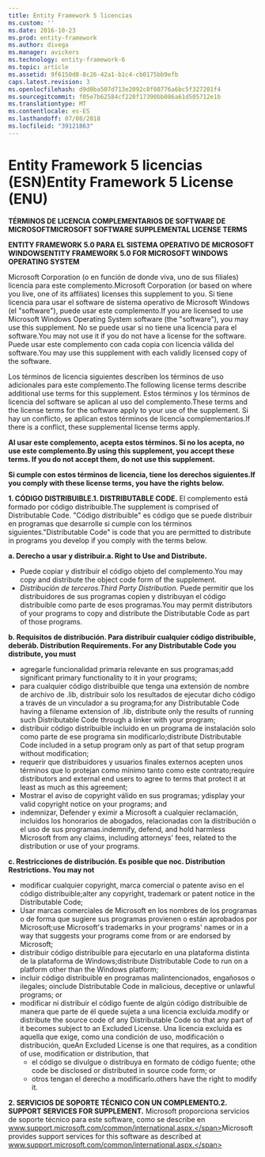 ```yaml
---
title: Entity Framework 5 licencias
ms.custom: ''
ms.date: 2016-10-23
ms.prod: entity-framework
ms.author: divega
ms.manager: avickers
ms.technology: entity-framework-6
ms.topic: article
ms.assetid: 9f6150d8-8c26-42a1-b1c4-cb0175bb9efb
caps.latest.revision: 3
ms.openlocfilehash: d9d0ba507d713e2092c8f08776a6bc5f327201f4
ms.sourcegitcommit: f05e7b62584cf228f17390bb086a61d505712e1b
ms.translationtype: MT
ms.contentlocale: es-ES
ms.lasthandoff: 07/08/2018
ms.locfileid: "39121863"
---
```

# <a name="entity-framework-5-license-enu"></a><span data-ttu-id="14857-102">Entity Framework 5 licencias (ESN)</span><span class="sxs-lookup"><span data-stu-id="14857-102">Entity Framework 5 License (ENU)</span></span>
<span data-ttu-id="14857-103">**TÉRMINOS DE LICENCIA COMPLEMENTARIOS DE SOFTWARE DE MICROSOFT**</span><span class="sxs-lookup"><span data-stu-id="14857-103">**MICROSOFT SOFTWARE SUPPLEMENTAL LICENSE TERMS**</span></span>

<span data-ttu-id="14857-104">**ENTITY FRAMEWORK 5.0 PARA EL SISTEMA OPERATIVO DE MICROSOFT WINDOWS**</span><span class="sxs-lookup"><span data-stu-id="14857-104">**ENTITY FRAMEWORK 5.0 FOR MICROSOFT WINDOWS OPERATING SYSTEM**</span></span>

<span data-ttu-id="14857-105">Microsoft Corporation (o en función de donde viva, uno de sus filiales) licencia para este complemento.</span><span class="sxs-lookup"><span data-stu-id="14857-105">Microsoft Corporation (or based on where you live, one of its affiliates) licenses this supplement to you.</span></span> <span data-ttu-id="14857-106">Si tiene licencia para usar el software de sistema operativo de Microsoft Windows (el "software"), puede usar este complemento.</span><span class="sxs-lookup"><span data-stu-id="14857-106">If you are licensed to use Microsoft Windows Operating System software (the "software"), you may use this supplement.</span></span> <span data-ttu-id="14857-107">No se puede usar si no tiene una licencia para el software.</span><span class="sxs-lookup"><span data-stu-id="14857-107">You may not use it if you do not have a license for the software.</span></span> <span data-ttu-id="14857-108">Puede usar este complemento con cada copia con licencia válida del software.</span><span class="sxs-lookup"><span data-stu-id="14857-108">You may use this supplement with each validly licensed copy of the software.</span></span>

<span data-ttu-id="14857-109">Los términos de licencia siguientes describen los términos de uso adicionales para este complemento.</span><span class="sxs-lookup"><span data-stu-id="14857-109">The following license terms describe additional use terms for this supplement.</span></span> <span data-ttu-id="14857-110">Estos términos y los términos de licencia del software se aplican al uso del complemento.</span><span class="sxs-lookup"><span data-stu-id="14857-110">These terms and the license terms for the software apply to your use of the supplement.</span></span> <span data-ttu-id="14857-111">Si hay un conflicto, se aplican estos términos de licencia complementarios.</span><span class="sxs-lookup"><span data-stu-id="14857-111">If there is a conflict, these supplemental license terms apply.</span></span>

<span data-ttu-id="14857-112">**Al usar este complemento, acepta estos términos. Si no los acepta, no use este complemento.**</span><span class="sxs-lookup"><span data-stu-id="14857-112">**By using this supplement, you accept these terms. If you do not accept them, do not use this supplement.**</span></span>

<span data-ttu-id="14857-113">**Si cumple con estos términos de licencia, tiene los derechos siguientes.**</span><span class="sxs-lookup"><span data-stu-id="14857-113">**If you comply with these license terms, you have the rights below.**</span></span>

<span data-ttu-id="14857-114">**1. CÓDIGO DISTRIBUIBLE.**</span><span class="sxs-lookup"><span data-stu-id="14857-114">**1. DISTRIBUTABLE CODE.**</span></span> <span data-ttu-id="14857-115">El complemento está formado por código distribuible.</span><span class="sxs-lookup"><span data-stu-id="14857-115">The supplement is comprised of Distributable Code.</span></span> <span data-ttu-id="14857-116">"Código distribuible" es código que se puede distribuir en programas que desarrolle si cumple con los términos siguientes.</span><span class="sxs-lookup"><span data-stu-id="14857-116">"Distributable Code" is code that you are permitted to distribute in programs you develop if you comply with the terms below.</span></span>

<span data-ttu-id="14857-117">**a. Derecho a usar y distribuir.**</span><span class="sxs-lookup"><span data-stu-id="14857-117">**a. Right to Use and Distribute.**</span></span>

-   <span data-ttu-id="14857-118">Puede copiar y distribuir el código objeto del complemento.</span><span class="sxs-lookup"><span data-stu-id="14857-118">You may copy and distribute the object code form of the supplement.</span></span>
-   <span data-ttu-id="14857-119">*Distribución de terceros.*</span><span class="sxs-lookup"><span data-stu-id="14857-119">*Third Party Distribution.*</span></span> <span data-ttu-id="14857-120">Puede permitir que los distribuidores de sus programas copien y distribuyan el código distribuible como parte de esos programas.</span><span class="sxs-lookup"><span data-stu-id="14857-120">You may permit distributors of your programs to copy and distribute the Distributable Code as part of those programs.</span></span>

<span data-ttu-id="14857-121">**b. Requisitos de distribución. Para distribuir cualquier código distribuible, deberá**</span><span class="sxs-lookup"><span data-stu-id="14857-121">**b. Distribution Requirements. For any Distributable Code you distribute, you must**</span></span>

-   <span data-ttu-id="14857-122">agregarle funcionalidad primaria relevante en sus programas;</span><span class="sxs-lookup"><span data-stu-id="14857-122">add significant primary functionality to it in your programs;</span></span>
-   <span data-ttu-id="14857-123">para cualquier código distribuible que tenga una extensión de nombre de archivo de .lib, distribuir solo los resultados de ejecutar dicho código a través de un vinculador a su programa;</span><span class="sxs-lookup"><span data-stu-id="14857-123">for any Distributable Code having a filename extension of .lib, distribute only the results of running such Distributable Code through a linker with your program;</span></span>
-   <span data-ttu-id="14857-124">distribuir código distribuible incluido en un programa de instalación solo como parte de ese programa sin modificarlo;</span><span class="sxs-lookup"><span data-stu-id="14857-124">distribute Distributable Code included in a setup program only as part of that setup program without modification;</span></span>
-   <span data-ttu-id="14857-125">requerir que distribuidores y usuarios finales externos acepten unos términos que lo protejan como mínimo tanto como este contrato;</span><span class="sxs-lookup"><span data-stu-id="14857-125">require distributors and external end users to agree to terms that protect it at least as much as this agreement;</span></span>
-   <span data-ttu-id="14857-126">Mostrar el aviso de copyright válido en sus programas; y</span><span class="sxs-lookup"><span data-stu-id="14857-126">display your valid copyright notice on your programs; and</span></span>
-   <span data-ttu-id="14857-127">indemnizar, Defender y eximir a Microsoft a cualquier reclamación, incluidos los honorarios de abogados, relacionadas con la distribución o el uso de sus programas.</span><span class="sxs-lookup"><span data-stu-id="14857-127">indemnify, defend, and hold harmless Microsoft from any claims, including attorneys' fees, related to the distribution or use of your programs.</span></span>

<span data-ttu-id="14857-128">**c. Restricciones de distribución. Es posible que no**</span><span class="sxs-lookup"><span data-stu-id="14857-128">**c. Distribution Restrictions. You may not**</span></span>

-   <span data-ttu-id="14857-129">modificar cualquier copyright, marca comercial o patente aviso en el código distribuible;</span><span class="sxs-lookup"><span data-stu-id="14857-129">alter any copyright, trademark or patent notice in the Distributable Code;</span></span>
-   <span data-ttu-id="14857-130">Usar marcas comerciales de Microsoft en los nombres de los programas o de forma que sugiere sus programas provienen o están aprobados por Microsoft;</span><span class="sxs-lookup"><span data-stu-id="14857-130">use Microsoft's trademarks in your programs' names or in a way that suggests your programs come from or are endorsed by Microsoft;</span></span>
-   <span data-ttu-id="14857-131">distribuir código distribuible para ejecutarlo en una plataforma distinta de la plataforma de Windows;</span><span class="sxs-lookup"><span data-stu-id="14857-131">distribute Distributable Code to run on a platform other than the Windows platform;</span></span>
-   <span data-ttu-id="14857-132">incluir código distribuible en programas malintencionados, engañosos o ilegales; o</span><span class="sxs-lookup"><span data-stu-id="14857-132">include Distributable Code in malicious, deceptive or unlawful programs; or</span></span>
-   <span data-ttu-id="14857-133">modificar ni distribuir el código fuente de algún código distribuible de manera que parte de él quede sujeta a una licencia excluida.</span><span class="sxs-lookup"><span data-stu-id="14857-133">modify or distribute the source code of any Distributable Code so that any part of it becomes subject to an Excluded License.</span></span> <span data-ttu-id="14857-134">Una licencia excluida es aquella que exige, como una condición de uso, modificación o distribución, que</span><span class="sxs-lookup"><span data-stu-id="14857-134">An Excluded License is one that requires, as a condition of use, modification or distribution, that</span></span>
    -   <span data-ttu-id="14857-135">el código se divulgue o distribuya en formato de código fuente; o</span><span class="sxs-lookup"><span data-stu-id="14857-135">the code be disclosed or distributed in source code form; or</span></span>
    -   <span data-ttu-id="14857-136">otros tengan el derecho a modificarlo.</span><span class="sxs-lookup"><span data-stu-id="14857-136">others have the right to modify it.</span></span>

<span data-ttu-id="14857-137">**2. SERVICIOS DE SOPORTE TÉCNICO CON UN COMPLEMENTO.**</span><span class="sxs-lookup"><span data-stu-id="14857-137">**2. SUPPORT SERVICES FOR SUPPLEMENT.**</span></span> <span data-ttu-id="14857-138">Microsoft proporciona servicios de soporte técnico para este software, como se describe en www.support.microsoft.com/common/international.aspx.</span><span class="sxs-lookup"><span data-stu-id="14857-138">Microsoft provides support services for this software as described at www.support.microsoft.com/common/international.aspx.</span></span>
